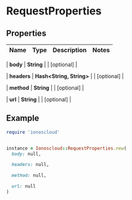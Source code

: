 # RequestProperties

## Properties

| Name | Type | Description | Notes |
| ---- | ---- | ----------- | ----- |

| **body** | **String** |  | [optional] |

| **headers** | **Hash&lt;String, String&gt;** |  | [optional] |

| **method** | **String** |  | [optional] |

| **url** | **String** |  | [optional] |

## Example

```ruby
require 'ionoscloud'


instance = Ionoscloud::RequestProperties.new(
  body: null,

  headers: null,

  method: null,

  url: null
)
```

